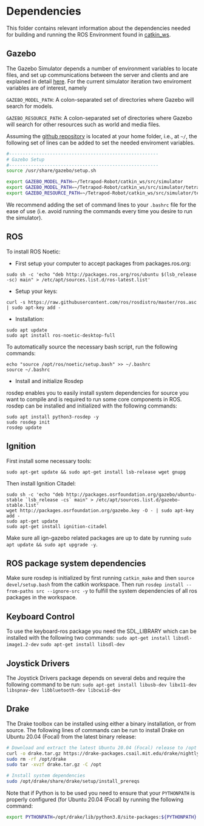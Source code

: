 # Dependencies

This folder contains relevant information about the dependencies needed for building and running the ROS Environment found in [catkin_ws](../catkin_ws/).

## Gazebo

The Gazebo Simulator depends a number of environment variables to locate files, and set up communications between the server and clients and are explained in detail [here](http://gazebosim.org/tutorials?tut=components&cat=get_started). For the current simulator iteration two enviroment variables are of interest, namely

`GAZEBO_MODEL_PATH`: A colon-separated set of directories where Gazebo will search for models.

`GAZEBO_RESOURCE_PATH`: A colon-separated set of directories where Gazebo will search for other resources such as world and media files.

Assuming the [github repository](https://github.com/Pathorse/Tetrapod-Robot) is located at your home folder, i.e., at `~/`, the following set of lines can be added to set the needed enviroment variables.

```bash
#-------------------------------------------------------
# Gazebo Setup
#-------------------------------------------------------
source /usr/share/gazebo/setup.sh

export GAZEBO_MODEL_PATH=~/Tetrapod-Robot/catkin_ws/src/simulator
export GAZEBO_MODEL_PATH=~/Tetrapod-Robot/catkin_ws/src/simulator/tetrapod_gazebo/models:$GAZEBO_MODEL_PATH
export GAZEBO_RESOURCE_PATH=~/Tetrapod-Robot/catkin_ws/src/simulator/tetrapod_gazebo/worlds:$GAZEBO_RESOURCE_PATH
```

We recommend adding the set of command lines to your `.bashrc` file for the ease of use (i.e. avoid running the commands every time you desire to run the simulator).

## ROS

To install ROS Noetic:

- First setup your computer to accept packages from packages.ros.org:

```
sudo sh -c 'echo "deb http://packages.ros.org/ros/ubuntu $(lsb_release -sc) main" > /etc/apt/sources.list.d/ros-latest.list'
```

- Setup your keys:

```
curl -s https://raw.githubusercontent.com/ros/rosdistro/master/ros.asc | sudo apt-key add -
```

- Installation:


```
sudo apt update
sudo apt install ros-noetic-desktop-full
```

To automatically source the necessary bash script, run the following commands:

```
echo "source /opt/ros/noetic/setup.bash" >> ~/.bashrc
source ~/.bashrc
```

- Install and initialize Rosdep

rosdep enables you to easily install system dependencies for source you want to compile and is required to run some core components in ROS. rosdep can be installed and initialized with the following commands:

```
sudo apt install python3-rosdep -y
sudo rosdep init
rosdep update
```

## Ignition

First install some necessary tools:

```
sudo apt-get update && sudo apt-get install lsb-release wget gnupg
```

Then install Ignition Citadel:

```
sudo sh -c 'echo "deb http://packages.osrfoundation.org/gazebo/ubuntu-stable `lsb_release -cs` main" > /etc/apt/sources.list.d/gazebo-stable.list'
wget http://packages.osrfoundation.org/gazebo.key -O - | sudo apt-key add -
sudo apt-get update
sudo apt-get install ignition-citadel
```

Make sure all ign-gazebo related packages are up to date by running ```sudo apt update && sudo apt upgrade -y```.

## ROS package system dependencies

Make sure rosdep is initialized by first running ```catkin_make``` and then ```source devel/setup.bash``` from the catkin workspace. Then run ```rosdep install --from-paths src --ignore-src -y``` to fulfill the system dependencies of all ros packages in the workspace.

## Keyboard Control
To use the keyboard-ros package you need the SDL_LIBRARY which can be installed with the following two commands:
```sudo apt-get install libsdl-image1.2-dev```
```sudo apt-get install libsdl-dev```

## Joystick Drivers
The Joystick Drivers package depends on several debs and require the following command to be run:
```sudo apt-get install libusb-dev libx11-dev libspnav-dev libbluetooth-dev libcwiid-dev```

## Drake

The Drake toolbox can be installed using either a binary installation, or from source. The following lines of commands can be run to install Drake on Ubuntu 20.04 (Focal) from the latest binary release:


```bash
# Download and extract the latest Ubuntu 20.04 (Focal) release to /opt
curl -o drake.tar.gz https://drake-packages.csail.mit.edu/drake/nightly/drake-latest-focal.tar.gz
sudo rm -rf /opt/drake
sudo tar -xvzf drake.tar.gz -C /opt

# Install system dependencies
sudo /opt/drake/share/drake/setup/install_prereqs
```

Note that if Python is to be used you need to ensure that your `PYTHONPATH` is properly configured (for Ubuntu 20.04 (Focal) by running the following command:

```bash
export PYTHONPATH=/opt/drake/lib/python3.8/site-packages:${PYTHONPATH}
```
